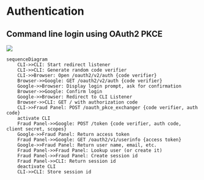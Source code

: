 # Authentication

## Command line login using OAuth2 PKCE

[![](https://mermaid.ink/img/eyJjb2RlIjoic2VxdWVuY2VEaWFncmFtXG5cdENMSS0-PkNMSTogU3RhcnQgcmVkaXJlY3QgbGlzdGVuZXJcblx0Q0xJLT4-Q0xJOiBHZW5lcmF0ZSByYW5kb20gY29kZSB2ZXJpZmllclxuXHRDTEktPj5Ccm93c2VyOiBPcGVuIC9vYXV0aDIvdjIvYXV0aCB7Y29kZSB2ZXJpZmllcn1cblx0QnJvd3Nlci0-Pkdvb2dsZTogR0VUIC9vYXV0aDIvdjIvYXV0aCB7Y29kZSB2ZXJpZmllcn1cblx0R29vZ2xlLT4-QnJvd3NlcjogRGlzcGxheSBsb2dpbiBwcm9tcHQsIGFzayBmb3IgY29uZmlybWF0aW9uXG5cdEJyb3dzZXItPj5Hb29nbGU6IENvbmZpcm0gbG9naW5cblx0R29vZ2xlLT4-QnJvd3NlcjogUmVkaXJlY3QgdG8gQ0xJIExpc3RlbmVyXG5cdEJyb3dzZXItPj5DTEk6IEdFVCAvIHdpdGggYXV0aG9yaXphdGlvbiBjb2RlXG5cdENMSS0-PkZyYXVkIFBhbmVsOiBQT1NUIC9vYXV0aF9wa2NlX2V4Y2hhbmdlciB7Y29kZSB2ZXJpZmllciwgYXV0aCBjb2RlfVxuXHRhY3RpdmF0ZSBDTElcblx0RnJhdWQgUGFuZWwtPj5Hb29nbGU6IFBPU1QgL3Rva2VuIHtjb2RlIHZlcmlmaWVyLCBhdXRoIGNvZGUsIGNsaWVudCBzZWNyZXQsIHNjb3Blc31cblx0R29vZ2xlLT4-RnJhdWQgUGFuZWw6IFJldHVybiBhY2Nlc3MgdG9rZW5cblx0RnJhdWQgUGFuZWwtPj5Hb29nbGU6IEdFVCAvb2F1dGgyL3YxL3VzZXJpbmZvIHthY2Nlc3MgdG9rZW59XG5cdEdvb2dsZS0-PkZyYXVkIFBhbmVsOiBSZXR1cm4gdXNlciBuYW1lLCBlbWFpbCwgZXRjLlxuXHRGcmF1ZCBQYW5lbC0-PkZyYXVkIFBhbmVsOiBMb29rdXAgdXNlciAob3IgY3JlYXRlIGl0KVxuXHRGcmF1ZCBQYW5lbC0-PkZyYXVkIFBhbmVsOiBDcmVhdGUgc2Vzc2lvbiBpZFxuXHRGcmF1ZCBQYW5lbC0-PkNMSTogUmV0dXJuIHNlc3Npb24gaWRcblx0ZGVhY3RpdmF0ZSBDTElcblx0Q0xJLT4-Q0xJOiBTdG9yZSBzZXNzaW9uIGlkIiwibWVybWFpZCI6eyJ0aGVtZSI6ImRlZmF1bHQifSwidXBkYXRlRWRpdG9yIjpmYWxzZX0)](https://mermaid-js.github.io/mermaid-live-editor/#/edit/eyJjb2RlIjoic2VxdWVuY2VEaWFncmFtXG5cdENMSS0-PkNMSTogU3RhcnQgcmVkaXJlY3QgbGlzdGVuZXJcblx0Q0xJLT4-Q0xJOiBHZW5lcmF0ZSByYW5kb20gY29kZSB2ZXJpZmllclxuXHRDTEktPj5Ccm93c2VyOiBPcGVuIC9vYXV0aDIvdjIvYXV0aCB7Y29kZSB2ZXJpZmllcn1cblx0QnJvd3Nlci0-Pkdvb2dsZTogR0VUIC9vYXV0aDIvdjIvYXV0aCB7Y29kZSB2ZXJpZmllcn1cblx0R29vZ2xlLT4-QnJvd3NlcjogRGlzcGxheSBsb2dpbiBwcm9tcHQsIGFzayBmb3IgY29uZmlybWF0aW9uXG5cdEJyb3dzZXItPj5Hb29nbGU6IENvbmZpcm0gbG9naW5cblx0R29vZ2xlLT4-QnJvd3NlcjogUmVkaXJlY3QgdG8gQ0xJIExpc3RlbmVyXG5cdEJyb3dzZXItPj5DTEk6IEdFVCAvIHdpdGggYXV0aG9yaXphdGlvbiBjb2RlXG5cdENMSS0-PkZyYXVkIFBhbmVsOiBQT1NUIC9vYXV0aF9wa2NlX2V4Y2hhbmdlciB7Y29kZSB2ZXJpZmllciwgYXV0aCBjb2RlfVxuXHRhY3RpdmF0ZSBDTElcblx0RnJhdWQgUGFuZWwtPj5Hb29nbGU6IFBPU1QgL3Rva2VuIHtjb2RlIHZlcmlmaWVyLCBhdXRoIGNvZGUsIGNsaWVudCBzZWNyZXQsIHNjb3Blc31cblx0R29vZ2xlLT4-RnJhdWQgUGFuZWw6IFJldHVybiBhY2Nlc3MgdG9rZW5cblx0RnJhdWQgUGFuZWwtPj5Hb29nbGU6IEdFVCAvb2F1dGgyL3YxL3VzZXJpbmZvIHthY2Nlc3MgdG9rZW59XG5cdEdvb2dsZS0-PkZyYXVkIFBhbmVsOiBSZXR1cm4gdXNlciBuYW1lLCBlbWFpbCwgZXRjLlxuXHRGcmF1ZCBQYW5lbC0-PkZyYXVkIFBhbmVsOiBMb29rdXAgdXNlciAob3IgY3JlYXRlIGl0KVxuXHRGcmF1ZCBQYW5lbC0-PkZyYXVkIFBhbmVsOiBDcmVhdGUgc2Vzc2lvbiBpZFxuXHRGcmF1ZCBQYW5lbC0-PkNMSTogUmV0dXJuIHNlc3Npb24gaWRcblx0ZGVhY3RpdmF0ZSBDTElcblx0Q0xJLT4-Q0xJOiBTdG9yZSBzZXNzaW9uIGlkIiwibWVybWFpZCI6eyJ0aGVtZSI6ImRlZmF1bHQifSwidXBkYXRlRWRpdG9yIjpmYWxzZX0)

```mermaid
sequenceDiagram
	CLI->>CLI: Start redirect listener
	CLI->>CLI: Generate random code verifier
	CLI->>Browser: Open /oauth2/v2/auth {code verifier}
	Browser->>Google: GET /oauth2/v2/auth {code verifier}
	Google->>Browser: Display login prompt, ask for confirmation
	Browser->>Google: Confirm login
	Google->>Browser: Redirect to CLI Listener
	Browser->>CLI: GET / with authorization code
	CLI->>Fraud Panel: POST /oauth_pkce_exchanger {code verifier, auth code}
	activate CLI
	Fraud Panel->>Google: POST /token {code verifier, auth code, client secret, scopes}
	Google->>Fraud Panel: Return access token
	Fraud Panel->>Google: GET /oauth2/v1/userinfo {access token}
	Google->>Fraud Panel: Return user name, email, etc.
	Fraud Panel->>Fraud Panel: Lookup user (or create it)
	Fraud Panel->>Fraud Panel: Create session id
	Fraud Panel->>CLI: Return session id
	deactivate CLI
	CLI->>CLI: Store session id
```
